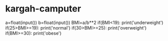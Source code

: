 # kargah-camputer
a=float(input())
b=float(input())
BMI=a/b**2
if(BMI<19):
    print('underweight')
if(25>BMI>=19):
    print('normal')
if(30>BMI>=25):
    print('overweight')
if(BMI>=30):
    print('obese')